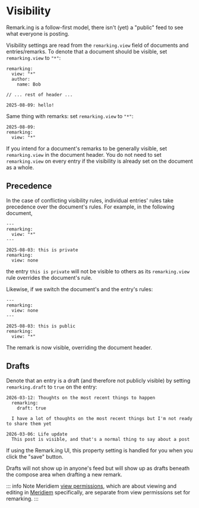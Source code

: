 # Visibility

Remark.ing is a follow-first model, there isn't (yet) a "public" feed to see what everyone is posting.

Visibility settings are read from the `remarking.view` field of documents and entries/remarks. To denote that a document should be visible, set `remarking.view` to `"*"`:

```mw{2}
remarking:
  view: "*"
  author:
    name: Bob

// ... rest of header ...

2025-08-09: hello!
```

Same thing with remarks: set `remarking.view` to `"*"`:

```mw{3}
2025-08-09:
remarking:
  view: "*"
```

If you intend for a document's remarks to be generally visible, set `remarking.view` in the document header. You do not need to set `remarking.view` on every entry if the visibility is already set on the document as a whole. 

## Precedence

In the case of conflicting visibility rules, individual entries' rules take precedence over the document's rules. For example, in the following document,

```mw{3,8}
---
remarking:
  view: "*"
---

2025-08-03: this is private
remarking:
  view: none
```

the entry `this is private` will not be visible to others as its `remarking.view` rule overrides the document's rule.

Likewise, if we switch the document's and the entry's rules:

```mw{3,8}
---
remarking:
  view: none
---

2025-08-03: this is public
remarking:
  view: "*"
```

The remark is now visible, overriding the document header.

## Drafts

Denote that an entry is a draft (and therefore not publicly visible) by setting `remarking.draft` to `true` on the entry:

```mw{2,3}
2026-03-12: Thoughts on the most recent things to happen
  remarking:
    draft: true

  I have a lot of thoughts on the most recent things but I'm not ready to share them yet

2026-03-06: Life update
  This post is visible, and that's a normal thing to say about a post
```

If using the Remark.ing UI, this property setting is handled for you when you click the "save" button.

Drafts will not show up in anyone's feed but will show up as drafts beneath the compose area when drafting a new remark.

::: info Note
Meridiem [view permissions](/meridiem/sharing.md), which are about viewing and editing in [Meridiem](/meridiem/index) specifically, are separate from view permissions set for remarking.
:::
